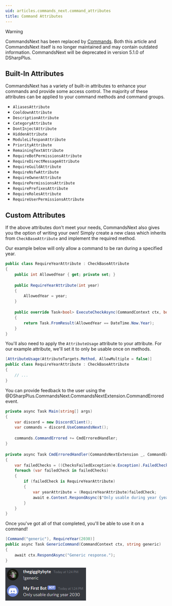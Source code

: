 ```yaml
---
uid: articles.commands_next.command_attributes
title: Command Attributes
---
```


>[!WARNING]
> CommandsNext has been replaced by [Commands](xref:articles.commands.introduction). Both this article and CommandsNext itself is no longer maintained and may contain outdated information. CommandsNext will be deprecated in version 5.1.0 of DSharpPlus.

## Built-In Attributes

CommandsNext has a variety of built-in attributes to enhance your commands and provide some access control.
The majority of these attributes can be applied to your command methods and command groups.

- `AliasesAttribute`
- `CooldownAttribute`
- `DescriptionAttribute`
- `CategoryAttribute`
- `DontInjectAttribute`
- `HiddenAttribute`
- `ModuleLifespanAttribute`
- `PriorityAttribute`
- `RemainingTextAttribute`
- `RequireBotPermissionsAttribute`
- `RequireDirectMessageAttribute`
- `RequireGuildAttribute`
- `RequireNsfwAttribute`
- `RequireOwnerAttribute`
- `RequirePermissionsAttribute`
- `RequirePrefixesAttribute`
- `RequireRolesAttribute`
- `RequireUserPermissionsAttribute`

## Custom Attributes

If the above attributes don't meet your needs, CommandsNext also gives you the option of writing your own!
Simply create a new class which inherits from `CheckBaseAttribute` and implement the
required method.

Our example below will only allow a command to be ran during a specified year.

```cs
public class RequireYearAttribute : CheckBaseAttribute
{
    public int AllowedYear { get; private set; }

    public RequireYearAttribute(int year)
    {
        AllowedYear = year;
    }

    public override Task<bool> ExecuteCheckAsync(CommandContext ctx, bool help)
    {
        return Task.FromResult(AllowedYear == DateTime.Now.Year);
    }
}
```

You'll also need to apply the `AttributeUsage` attribute to your attribute. For our example attribute, we'll set it to
only be usable once on methods.

```cs
[AttributeUsage(AttributeTargets.Method, AllowMultiple = false)]
public class RequireYearAttribute : CheckBaseAttribute
{
    // ...
}
```

You can provide feedback to the user using the @DSharpPlus.CommandsNext.CommandsNextExtension.CommandErrored event.

```cs
private async Task Main(string[] args)
{
    var discord = new DiscordClient();
    var commands = discord.UseCommandsNext();

    commands.CommandErrored += CmdErroredHandler;
}

private async Task CmdErroredHandler(CommandsNextExtension _, CommandErrorEventArgs e)
{
    var failedChecks = ((ChecksFailedException)e.Exception).FailedChecks;
    foreach (var failedCheck in failedChecks)
    {
        if (failedCheck is RequireYearAttribute)
        {
            var yearAttribute = (RequireYearAttribute)failedCheck;
            await e.Context.RespondAsync($"Only usable during year {yearAttribute.AllowedYear}.");
        }
    }
}
```

Once you've got all of that completed, you'll be able to use it on a command!

```cs
[Command("generic"), RequireYear(2030)]
public async Task GenericCommand(CommandContext ctx, string generic)
{
    await ctx.RespondAsync("Generic response.");
}
```

![Generic Image][0]

<!-- LINKS -->
[0]: ../../images/commands_next_command_attributes_01.png
